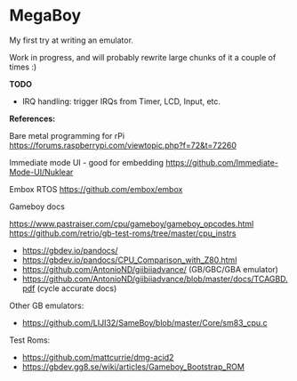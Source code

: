 # MegaBoy

My first try at writing an emulator. 

Work in progress, and will probably rewrite large chunks of it a couple of times :)

**TODO**

 - IRQ handling: trigger IRQs from Timer, LCD, Input, etc.

**References:**

Bare metal programming for rPi
https://forums.raspberrypi.com/viewtopic.php?f=72&t=72260

Immediate mode UI - good for embedding 
https://github.com/Immediate-Mode-UI/Nuklear

Embox RTOS
https://github.com/embox/embox

Gameboy docs

https://www.pastraiser.com/cpu/gameboy/gameboy_opcodes.html
https://github.com/retrio/gb-test-roms/tree/master/cpu_instrs

- https://gbdev.io/pandocs/
- https://gbdev.io/pandocs/CPU_Comparison_with_Z80.html
- https://github.com/AntonioND/giibiiadvance/ (GB/GBC/GBA emulator)
- https://github.com/AntonioND/giibiiadvance/blob/master/docs/TCAGBD.pdf (cycle accurate docs)

Other GB emulators:

- https://github.com/LIJI32/SameBoy/blob/master/Core/sm83_cpu.c

Test Roms:

- https://github.com/mattcurrie/dmg-acid2
- https://gbdev.gg8.se/wiki/articles/Gameboy_Bootstrap_ROM